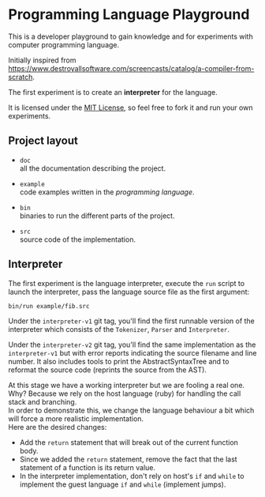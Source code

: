 # Programming Language Playground

This is a developer playground to gain knowledge and for experiments with computer programming language.

Initially inspired from https://www.destroyallsoftware.com/screencasts/catalog/a-compiler-from-scratch.

The first experiment is to create an **interpreter** for the language.

It is licensed under the [MIT License](http://opensource.org/licenses/MIT),
so feel free to fork it and run your own experiments.

## Project layout

* `doc`  
all the documentation describing the project.

* `example`  
code examples written in the _programming language_.

* `bin`  
binaries to run the different parts of the project.

* `src`  
source code of the implementation.

## Interpreter

The first experiment is the language interpreter, execute the `run` script to launch the interpreter,
pass the language source file as the first argument:

    bin/run example/fib.src

Under the `interpreter-v1` git tag, you'll find the first runnable version of the interpreter which consists
of the `Tokenizer`, `Parser` and `Interpreter`.

Under the `interpreter-v2` git tag, you'll find the same implementation as the `interpreter-v1` but with error
reports indicating the source filename and line number. It also includes tools to print the AbstractSyntaxTree
and to reformat the source code (reprints the source from the AST).

At this stage we have a working interpreter but we are fooling a real one. Why? Because we rely on the host
language (ruby) for handling the call stack and branching.  
In order to demonstrate this, we change the language behaviour a bit which will force a more realistic implementation.  
Here are the desired changes:
 - Add the `return` statement that will break out of the current function body.
 - Since we added the `return` statement, remove the fact that the last statement of a function is its return value.
 - In the interpreter implementation, don't rely on host's `if` and `while` to implement the guest language
   `if` and `while` (implement jumps).
